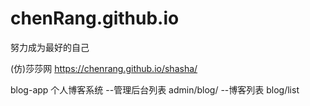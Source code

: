 # chenRang.github.io

努力成为最好的自己

(仿)莎莎网
https://chenrang.github.io/shasha/

blog-app 个人博客系统
--管理后台列表
admin/blog/
--博客列表
blog/list  

